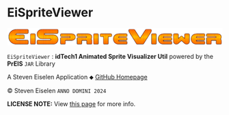 # EiSpriteViewer

<img src="build/assets/app_logo.png" width=640px>

`EiSpriteViewer` : **idTech1 Animated Sprite Visualizer Util** powered by the **PrEIS** `JAR` Library

A Steven Eiselen Application ⬥ [GitHub Homepage](https://seiselen.github.io/)

© Steven Eiselen `ANNO DOMINI 2024`

**LICENSE NOTE:** View [this page](https://seiselen.github.io/info_preis_suite) for more info.